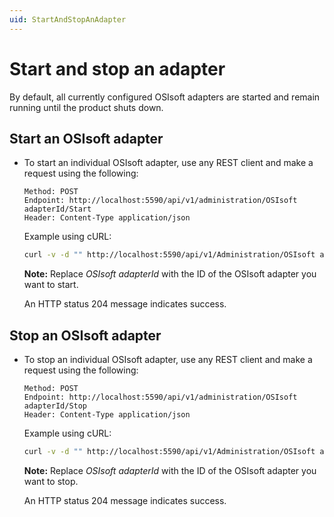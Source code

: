 ```yaml
---
uid: StartAndStopAnAdapter
---
```


# Start and stop an adapter

By default, all currently configured OSIsoft adapters are started and remain running until the product shuts down.

## Start an OSIsoft adapter

- To start an individual OSIsoft adapter, use any REST client and make a request using the following:

    ```http
    Method: POST
    Endpoint: http://localhost:5590/api/v1/administration/OSIsoft adapterId/Start
    Header: Content-Type application/json
    ```

    Example using cURL:

    ```bash
    curl -v -d "" http://localhost:5590/api/v1/Administration/OSIsoft adapterId/Start
    ```

    **Note:** Replace _OSIsoft adapterId_ with the ID of the OSIsoft adapter you want to start.

    An HTTP status 204 message indicates success.

## Stop an OSIsoft adapter

- To stop an individual OSIsoft adapter, use any REST client and make a request using the following:

    ```http
    Method: POST
    Endpoint: http://localhost:5590/api/v1/administration/OSIsoft adapterId/Stop
    Header: Content-Type application/json
    ```

    Example using cURL:

    ```bash
    curl -v -d "" http://localhost:5590/api/v1/Administration/OSIsoft adapterId/Stop
    ```

    **Note:** Replace _OSIsoft adapterId_ with the ID of the OSIsoft adapter you want to stop.

    An HTTP status 204 message indicates success.
